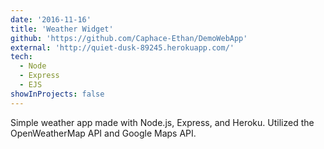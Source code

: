 ```yaml
---
date: '2016-11-16'
title: 'Weather Widget'
github: 'https://github.com/Caphace-Ethan/DemoWebApp'
external: 'http://quiet-dusk-89245.herokuapp.com/'
tech:
  - Node
  - Express
  - EJS
showInProjects: false
---
```


Simple weather app made with Node.js, Express, and Heroku. Utilized the OpenWeatherMap API and Google Maps API.
